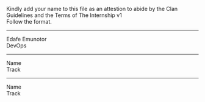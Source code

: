
Kindly add your name to this file as an attestion to abide by the Clan Guidelines and the Terms of The Internship v1
<br/> Follow the format.<br/> 
___
Edafe Emunotor <br/>
DevOps
___
Name <br/>
Track
___
Name <br/>
Track
